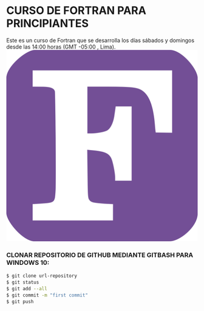 # CURSO DE FORTRAN PARA PRINCIPIANTES
Este es un curso de Fortran que se desarrolla los días sábados y domingos desde las 14:00 horas (GMT -05:00 , Lima).
![GitHub Logo](/src/figure-fortran.png)

### CLONAR REPOSITORIO DE GITHUB MEDIANTE GITBASH PARA WINDOWS 10:
```bash
$ git clone url-repository
$ git status
$ git add --all
$ git commit -m "first commit"
$ git push
```
